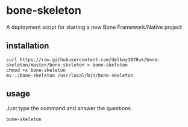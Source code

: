 # bone-skeleton
A deployment script for starting a new Bone Framework/Native project
## installation
```
curl https://raw.githubusercontent.com/delboy1978uk/bone-skeleton/master/bone-skeleton > bone-skeleton
chmod +x bone-skeleton
mv ./bone-skeleton /usr/local/bin/bone-skeleton 
```
## usage 
Just type the command and answer the questions. 
```
bone-skeleton
```

